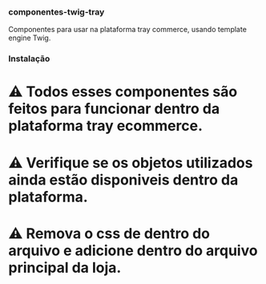 ### componentes-twig-tray
Componentes para usar na plataforma tray commerce, usando template engine Twig. 

### Instalação
# ⚠️ Todos esses componentes são feitos para funcionar dentro da plataforma tray ecommerce.
# ⚠️ Verifique se os objetos utilizados ainda estão disponiveis dentro da plataforma. 
# ⚠️ Remova o css de dentro do arquivo e adicione dentro do arquivo principal da loja. 
